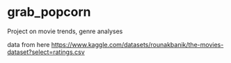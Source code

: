 # grab_popcorn
Project on movie trends, genre analyses












data from here
https://www.kaggle.com/datasets/rounakbanik/the-movies-dataset?select=ratings.csv

